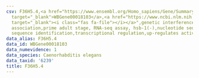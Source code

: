 ```yaml
---
csv: F36H5.4,<a href="https://www.ensembl.org/Homo_sapiens/Gene/Summary?db=core;g=WBGene00018103"
  target="_blank">WBGene00018103</a>,<a href="https://www.ncbi.nlm.nih.gov/pubmed/30894454"
  target="_blank"><i class="fas fa-file"></i></a>",genetic interference,functional
  association,prime adult stage, RNA-seq assay, hsb-1(-),nucleotide sequence identification,nucleotide
  sequence identification,transcriptional regulation,up-regulates activity
data_alias: F36H5.4
data_id: WBGene00018103
data_numevidence: 1
data_species: Caenorhabditis elegans
data_taxid: '6239'
title: F36H5.4
---
```

